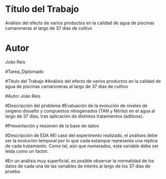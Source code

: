 # Título del Trabajo
Análisis del efecto de varios productos en la calidad de agua de piscinas camaroneras al largo de 37 días de cultivo


# Autor
João Reis



#Tarea_Diplomado

#Titulo del Trabajo
#Análisis del efecto de varios productos en la calidad de agua de piscinas camaroneras al largo de 37 días de cultivo


#Autor
João Reis


#Descripción del problema
#Evaluación de la evolución de niveles de oxígeno disuelto y compuestos nitrogenados (TAN y Nitrito) en el agua al largo de 37 días, trás aplicación de distintos tratamientos (aditivos).

#Presentación y resúmen de la base de datos

#Descripción de EDA
#El caso del experimento realizado, el análises debe ser la evolución temporal por lo que cada estanque representa una réplica de cada tratamiento. Como tal, aún que numerados, esta variable debe ser leída como un factor.


#En un análisis muy superficial, es posible observar la normalidad de los datos de cada una de las variables de interés al largo de los 37 días de prueba.

